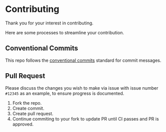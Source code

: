 # Contributing

Thank you for your interest in contributing.

Here are some processes to streamline your contribution.

## Conventional Commits

This repo follows the [conventional commits](https://www.conventionalcommits.org/en/v1.0.0/) standard for commit messages.

## Pull Request

Please discuss the changes you wish to make via issue with issue number `#12345` as an example, to ensure progress is documented.

1. Fork the repo.
2. Create commit.
3. Create pull request.
4. Continue commiting to your fork to update PR until CI passes and PR is approved.
